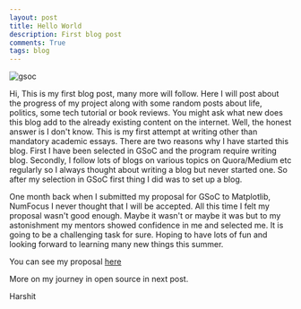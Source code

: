 ```yaml
---
layout: post
title: Hello World
description: First blog post
comments: True
tags: blog
---
```


![gsoc](http://i.imgur.com/MkQZ9Ck.jpg)

Hi,
This is my first blog post, many more will follow. Here I will post about
the progress of my project along with some random posts about life, politics,
some tech tutorial or book reviews. You might ask what new does this blog add
to the already existing content on the internet. Well, the honest answer is I
don't know. This is my first attempt at writing other than mandatory academic
essays. There are two reasons why I have started this blog. First I have been
selected in GSoC and the program require writing blog. Secondly, I follow
lots of blogs on various topics on Quora/Medium etc regularly so I always
thought about writing a blog but never started one. So after my selection in
GSoC first thing I did was to set up a blog.

One month back when I submitted my proposal for GSoC to Matplotlib, NumFocus I
never thought that I will be accepted. All this time I felt my proposal wasn't
good enough. Maybe it wasn't or maybe it was but to my astonishment my mentors
showed confidence in me and selected me. It is going to be a challenging task
for sure. Hoping to have lots of fun and looking forward to learning many new
things this summer.

You can see my proposal [here](patni-harshit.pdf)

More on my journey in open source in next post.

Harshit
